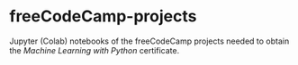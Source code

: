 # freeCodeCamp-projects
Jupyter (Colab) notebooks of the freeCodeCamp projects needed to obtain the *Machine Learning with Python* certificate.
